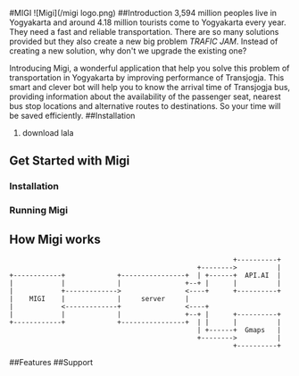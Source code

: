 #MIGI
![Migi](/migi logo.png)
##Introduction
3,594 million peoples live in Yogyakarta and around 4.18 million tourists come to Yogyakarta every year. They need a fast and reliable transportation. There are so many solutions provided but they also create a new big problem *TRAFIC JAM*. Instead of creating a new solution, why don't we upgrade the existing one?

Introducing Migi, a wonderful application that help you solve this problem of transportation in Yogyakarta by improving performance of Transjogja. This smart and clever bot will help you to know the arrival time of Transjogja bus, providing information about the availability of the passenger seat, nearest bus stop locations and alternative routes to destinations. So your time will be saved efficiently.
##Installation
1. download lala
## Get Started with Migi
### Installation
### Running Migi
## How Migi works

```
                                                        +----------+
                                               +-------->          |
+------------+             +----------------+  | +------+  API.AI  |
|            |             |                +--+ |      |          |
|            +------------->                <----+      +----------+
|    MIGI    |             |     server     |
|            <-------------+                <----+
|            |             |                +--+ |      +----------+
+------------+             +----------------+  | |      |          |
                                               | +------+  Gmaps   |
                                               +-------->          |
                                                        +----------+

```

##Features
##Support
